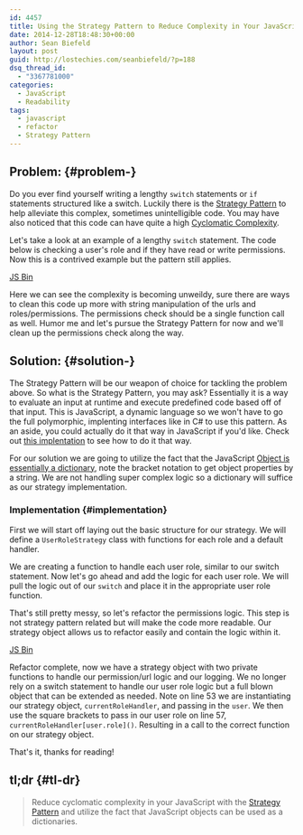 ```yaml
---
id: 4457
title: Using the Strategy Pattern to Reduce Complexity in Your JavaScript
date: 2014-12-28T18:48:30+00:00
author: Sean Biefeld
layout: post
guid: http://lostechies.com/seanbiefeld/?p=188
dsq_thread_id:
  - "3367781000"
categories:
  - JavaScript
  - Readability
tags:
  - javascript
  - refactor
  - Strategy Pattern
---
```

## Problem: {#problem-}

Do you ever find yourself writing a lengthy `switch` statements or `if` statements structured like a switch. Luckily there is the [Strategy Pattern](http://en.wikipedia.org/wiki/Strategy_pattern) to help alleviate this complex, sometimes unintelligible code. You may have also noticed that this code can have quite a high [Cyclomatic Complexity](http://en.wikipedia.org/wiki/Cyclomatic_complexity). 

Let's take a look at an example of a lengthy `switch` statement. The code below is checking a user's role and if they have read or write permissions. Now this is a contrived example but the pattern still applies.

[JS Bin](http://jsbin.com/gusojamama/1/edit?console)

Here we can see the complexity is becoming unweildy, sure there are ways to clean this code up more with string manipulation of the urls and roles/permissions. The permissions check should be a single function call as well. Humor me and let's pursue the Strategy Pattern for now and we'll clean up the permissions check along the way.

## Solution: {#solution-}

The Strategy Pattern will be our weapon of choice for tackling the problem above. So what is the Strategy Pattern, you may ask? Essentially it is a way to evaluate an input at runtime and execute predefined code based off of that input. This is JavaScript, a dynamic language so we won't have to go the full polymorphic, implenting interfaces like in C# to use this pattern. As an aside, you could actually do it that way in JavaScript if you'd like. Check out [this implentation](http://www.dofactory.com/javascript/strategy-design-pattern) to see how to do it that way.

For our solution we are going to utilize the fact that the JavaScript [Object is essentially a dictionary](https://developer.mozilla.org/en-US/docs/Web/JavaScript/Reference/Operators/Property_Accessors), note the bracket notation to get object properties by a string. We are not handling super complex logic so a dictionary will suffice as our strategy implementation.

### Implementation {#implementation}

First we will start off laying out the basic structure for our strategy. We will define a `UserRoleStrategy` class with functions for each role and a default handler.



We are creating a function to handle each user role, similar to our switch statement. Now let's go ahead and add the logic for each user role. We will pull the logic out of our `switch` and place it in the appropriate user role function.



That's still pretty messy, so let's refactor the permissions logic. This step is not strategy pattern related but will make the code more readable. Our strategy object allows us to refactor easily and contain the logic within it.

[JS Bin](http://jsbin.com/jusiha/10/edit?js,consolee)
  


Refactor complete, now we have a strategy object with two private functions to handle our permission/url logic and our logging. We no longer rely on a switch statement to handle our user role logic but a full blown object that can be extended as needed. Note on line 53 we are instantiating our strategy object, `currentRoleHandler`, and passing in the `user`. We then use the square brackets to pass in our user role on line 57, `currentRoleHandler[user.role]()`. Resulting in a call to the correct function on our strategy object. 

That's it, thanks for reading!

## tl;dr {#tl-dr}

> Reduce cyclomatic complexity in your JavaScript with the [Strategy Pattern](http://en.wikipedia.org/wiki/Strategy_pattern) and utilize the fact that JavaScript objects can be used as a dictionaries.
